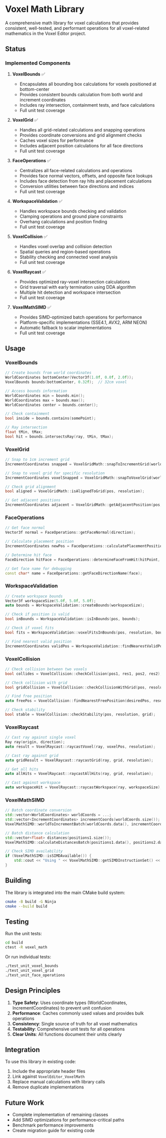 # Voxel Math Library

A comprehensive math library for voxel calculations that provides consistent, well-tested, and performant operations for all voxel-related mathematics in the Voxel Editor project.

## Status

### Implemented Components

1. **VoxelBounds** ✅
   - Encapsulates all bounding box calculations for voxels positioned at bottom-center
   - Provides consistent bounds calculation from both world and increment coordinates
   - Includes ray intersection, containment tests, and face calculations
   - Full unit test coverage

2. **VoxelGrid** ✅
   - Handles all grid-related calculations and snapping operations
   - Provides coordinate conversions and grid alignment checks
   - Caches voxel sizes for performance
   - Includes adjacent position calculations for all face directions
   - Full unit test coverage

3. **FaceOperations** ✅
   - Centralizes all face-related calculations and operations
   - Provides face normal vectors, offsets, and opposite face lookups
   - Includes face detection from ray hits and placement calculations
   - Conversion utilities between face directions and indices
   - Full unit test coverage

4. **WorkspaceValidation** ✅
   - Handles workspace bounds checking and validation
   - Clamping operations and ground plane constraints
   - Overhang calculations and position finding
   - Full unit test coverage

5. **VoxelCollision** ✅
   - Handles voxel overlap and collision detection
   - Spatial queries and region-based operations
   - Stability checking and connected voxel analysis
   - Full unit test coverage

6. **VoxelRaycast** ✅
   - Provides optimized ray-voxel intersection calculations
   - Grid traversal with early termination using DDA algorithm
   - Multiple hit detection and workspace intersection
   - Full unit test coverage

7. **VoxelMathSIMD** ✅
   - Provides SIMD-optimized batch operations for performance
   - Platform-specific implementations (SSE4.1, AVX2, ARM NEON)
   - Automatic fallback to scalar implementations
   - Full unit test coverage

## Usage

### VoxelBounds
```cpp
// Create bounds from world coordinates
WorldCoordinates bottomCenter(Vector3f(1.0f, 0.0f, 2.0f));
VoxelBounds bounds(bottomCenter, 0.32f);  // 32cm voxel

// Access bounds information
WorldCoordinates min = bounds.min();
WorldCoordinates max = bounds.max();
WorldCoordinates center = bounds.center();

// Check containment
bool inside = bounds.contains(somePoint);

// Ray intersection
float tMin, tMax;
bool hit = bounds.intersectsRay(ray, tMin, tMax);
```

### VoxelGrid
```cpp
// Snap to 1cm increment grid
IncrementCoordinates snapped = VoxelGridMath::snapToIncrementGrid(worldPos);

// Snap to voxel grid for specific resolution
IncrementCoordinates voxelSnapped = VoxelGridMath::snapToVoxelGrid(worldPos, resolution);

// Check grid alignment
bool aligned = VoxelGridMath::isAlignedToGrid(pos, resolution);

// Get adjacent positions
IncrementCoordinates adjacent = VoxelGridMath::getAdjacentPosition(pos, direction, resolution);
```

### FaceOperations
```cpp
// Get face normal
Vector3f normal = FaceOperations::getFaceNormal(direction);

// Calculate placement position
IncrementCoordinates newPos = FaceOperations::calculatePlacementPosition(voxelPos, face, resolution);

// Determine hit face
FaceDirection hitFace = FaceOperations::determineFaceFromHit(hitPoint, voxelBounds);

// Get face name for debugging
const char* name = FaceOperations::getFaceDirectionName(face);
```

### WorkspaceValidation
```cpp
// Create workspace bounds
Vector3f workspaceSize(5.0f, 5.0f, 5.0f);
auto bounds = WorkspaceValidation::createBounds(workspaceSize);

// Check if position is valid
bool inBounds = WorkspaceValidation::isInBounds(pos, bounds);

// Check if voxel fits
bool fits = WorkspaceValidation::voxelFitsInBounds(pos, resolution, bounds);

// Find nearest valid position
IncrementCoordinates validPos = WorkspaceValidation::findNearestValidPosition(pos, resolution, bounds);
```

### VoxelCollision
```cpp
// Check collision between two voxels
bool collides = VoxelCollision::checkCollision(pos1, res1, pos2, res2);

// Check collision with grid
bool gridCollision = VoxelCollision::checkCollisionWithGrid(pos, resolution, grid);

// Find free position
auto freePos = VoxelCollision::findNearestFreePosition(desiredPos, resolution, grid);

// Check stability
bool stable = VoxelCollision::checkStability(pos, resolution, grid);
```

### VoxelRaycast
```cpp
// Cast ray against single voxel
Ray ray(origin, direction);
auto result = VoxelRaycast::raycastVoxel(ray, voxelPos, resolution);

// Cast ray against grid
auto gridResult = VoxelRaycast::raycastGrid(ray, grid, resolution);

// Get all hits
auto allHits = VoxelRaycast::raycastAllHits(ray, grid, resolution);

// Cast against workspace
auto workspaceHit = VoxelRaycast::raycastWorkspace(ray, workspaceSize);
```

### VoxelMathSIMD
```cpp
// Batch coordinate conversion
std::vector<WorldCoordinates> worldCoords = ...;
std::vector<IncrementCoordinates> incrementCoords(worldCoords.size());
VoxelMathSIMD::worldToIncrementBatch(worldCoords.data(), incrementCoords.data(), worldCoords.size());

// Batch distance calculation
std::vector<float> distances(positions1.size());
VoxelMathSIMD::calculateDistancesBatch(positions1.data(), positions2.data(), distances.data(), positions1.size());

// Check SIMD availability
if (VoxelMathSIMD::isSIMDAvailable()) {
    std::cout << "Using " << VoxelMathSIMD::getSIMDInstructionSet() << std::endl;
}
```

## Building

The library is integrated into the main CMake build system:

```bash
cmake -B build -G Ninja
cmake --build build
```

## Testing

Run the unit tests:

```bash
cd build
ctest -R voxel_math
```

Or run individual tests:
```bash
./test_unit_voxel_bounds
./test_unit_voxel_grid  
./test_unit_face_operations
```

## Design Principles

1. **Type Safety**: Uses coordinate types (WorldCoordinates, IncrementCoordinates) to prevent unit confusion
2. **Performance**: Caches commonly used values and provides bulk operations
3. **Consistency**: Single source of truth for all voxel mathematics
4. **Testability**: Comprehensive unit tests for all operations
5. **Clear Units**: All functions document their units clearly

## Integration

To use this library in existing code:

1. Include the appropriate header files
2. Link against `VoxelEditor_VoxelMath`
3. Replace manual calculations with library calls
4. Remove duplicate implementations

## Future Work

- Complete implementation of remaining classes
- Add SIMD optimizations for performance-critical paths
- Benchmark performance improvements
- Create migration guide for existing code